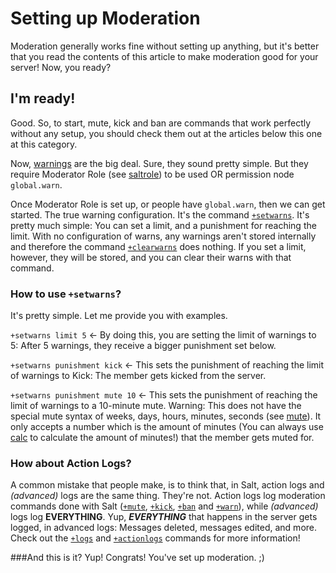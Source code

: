 # Setting up Moderation
Moderation generally works fine without setting up anything, but it's better that you read the contents of this article to make moderation good for your server! Now, you ready?

## I'm ready!
Good. So, to start, mute, kick and ban are commands that work perfectly without any setup, you should check them out at the articles below this one at this category.

Now, [warnings](./warnings.md) are the big deal. Sure, they sound pretty simple. But they require Moderator Role (see [saltrole](/saltrole.md)) to be used OR permission node `global.warn`.

Once Moderator Role is set up, or people have `global.warn`, then we can get started. The true warning configuration. It's the command [`+setwarns`](./setwarns.md). It's pretty much simple: You can set a limit, and a punishment for reaching the limit. With no configuration of warns, any warnings aren't stored internally and therefore the command [`+clearwarns`](./warnings.md) does nothing. If you set a limit, however, they will be stored, and you can clear their warns with that command.

### How to use `+setwarns`?
It's pretty simple. Let me provide you with examples.

`+setwarns limit 5` <- By doing this, you are setting the limit of warnings to 5: After 5 warnings, they receive a bigger punishment set below.

`+setwarns punishment kick` <- This sets the punishment of reaching the limit of warnings to Kick: The member gets kicked from the server.

`+setwarns punishment mute 10` <- This sets the punishment of reaching the limit of warnings to a 10-minute mute.
Warning: This does not have the special mute syntax of weeks, days, hours, minutes, seconds (see [mute](./mute.md)). It only accepts a number which is the amount of minutes (You can always use [calc](./calc.md) to calculate the amount of minutes!) that the member gets muted for.

### How about Action Logs?
A common mistake that people make, is to think that, in Salt, action logs and _(advanced)_ logs are the same thing. They're not. Action logs log moderation commands done with Salt ([`+mute`](/mute.md), [`+kick`](./kick.md), [`+ban`](./ban.md) and [`+warn`](./warn.md)), while _(advanced)_ logs log **EVERYTHING**. Yup, ***EVERYTHING*** that happens in the server gets logged, in advanced logs: Messages deleted, messages edited, and more. Check out the [`+logs`](./logs.md) and [`+actionlogs`](./actionlogs.md) commands for more information!

###And this is it?
Yup! Congrats! You've set up moderation. ;)